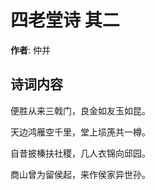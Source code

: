 # 四老堂诗  其二

**作者**: 仲并

## 诗词内容

便胜从来三戟门，良金如友玉如昆。

天边鸿雁空千里，堂上埙箎共一樽。

自昔披榛扶社稷，几人衣锦向邱园。

商山曾为留侯起，来作侯家异世孙。

